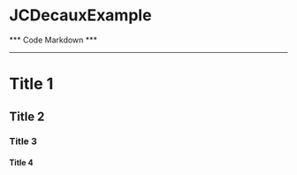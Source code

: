 # JCDecauxExample

*** Code Markdown ***
*********************

Title 1
==
Title 2
-
### Title 3 #
####  Title 4
